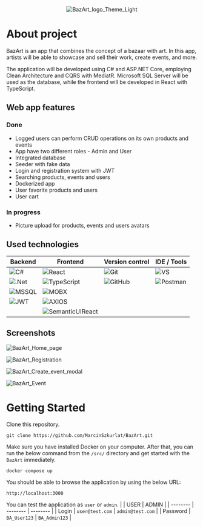 <p align="center">
   <img src="https://github.com/MarcinSzkurlat/BazArt/assets/94744112/8af2975e-2fea-47ef-ab02-f63cdce37b59" alt="BazArt_logo_Theme_Light"/>
</p>

# About project
BazArt is an app that combines the concept of a bazaar with art. In this app, artists will be able to showcase and sell their work, create events, and more.

The application will be developed using C# and ASP.NET Core, employing Clean Architecture and CQRS with MediatR. Microsoft SQL Server will be used as the database, while the frontend will be developed in React with TypeScript.

## Web app features
### Done
- Logged users can perform CRUD operations on its own products and events
- App have two different roles - Admin and User
- Integrated database
- Seeder with fake data
- Login and registration system with JWT
- Searching products, events and users
- Dockerized app
- User favorite products and users
- User cart

### In progress
- Picture upload for products, events and users avatars

## Used technologies

| Backend | Frontend | Version control | IDE / Tools |
| ------------- | ------------- | ------------- | ------------- |
| ![C#](https://img.shields.io/badge/C%20Sharp-239120.svg?style=for-the-badge&logo=C-Sharp&logoColor=white) | ![React](https://img.shields.io/badge/React-61DAFB.svg?style=for-the-badge&logo=React&logoColor=black) | ![Git](https://img.shields.io/badge/Git-F05032.svg?style=for-the-badge&logo=Git&logoColor=white) | ![VS](https://img.shields.io/badge/Visual%20Studio-5C2D91.svg?style=for-the-badge&logo=Visual-Studio&logoColor=white) |
| ![.Net](https://img.shields.io/badge/.NET-512BD4.svg?style=for-the-badge&logo=dotnet&logoColor=white) | ![TypeScript](https://img.shields.io/badge/TypeScript-3178C6.svg?style=for-the-badge&logo=TypeScript&logoColor=white) | ![GitHub](https://img.shields.io/badge/GitHub-181717.svg?style=for-the-badge&logo=GitHub&logoColor=white) | ![Postman](https://img.shields.io/badge/Postman-FF6C37.svg?style=for-the-badge&logo=Postman&logoColor=white) |
| ![MSSQL](https://img.shields.io/badge/Microsoft%20SQL%20Server-CC2927.svg?style=for-the-badge&logo=Microsoft-SQL-Server&logoColor=white) | ![MOBX](https://img.shields.io/badge/MobX-FF9955.svg?style=for-the-badge&logo=MobX&logoColor=white) | 
| ![JWT](https://img.shields.io/badge/JSON%20Web%20Tokens-000000.svg?style=for-the-badge&logo=JSON-Web-Tokens&logoColor=white) | ![AXIOS](https://img.shields.io/badge/Axios-5A29E4.svg?style=for-the-badge&logo=Axios&logoColor=white) |
|   | ![SemanticUIReact](https://img.shields.io/badge/Semantic%20UI%20React-35BDB2.svg?style=for-the-badge&logo=Semantic-UI-React&logoColor=white) |

## Screenshots

![BazArt_Home_page](https://github.com/MarcinSzkurlat/BazArt/assets/94744112/8004e420-58ce-4c90-b734-8960a04cd4e5)

![BazArt_Registration](https://github.com/MarcinSzkurlat/BazArt/assets/94744112/cd84397d-bb4b-413c-aba0-7f6dc3884387)

![BazArt_Create_event_modal](https://github.com/MarcinSzkurlat/BazArt/assets/94744112/f765faa3-62c9-46c4-8e86-74fff33f7bcc)

![BazArt_Event](https://github.com/MarcinSzkurlat/BazArt/assets/94744112/58610402-b65c-4081-bd9e-c7bf4cb2482d)

# Getting Started

Clone this repository.
```
git clone https://github.com/MarcinSzkurlat/BazArt.git
```

Make sure you have installed Docker on your computer. After that, you can run the below command from the `/src/` directory and get started with the `BazArt` immediately.
```gitbash
docker compose up
```

You should be able to browse the application by using the below URL:
```
http://localhost:3000
```

You can test the application as `user` or `admin`.
| | USER | ADMIN |
| -------- | -------- | -------- |
| Login | ```user@test.com``` | ```admin@test.com``` |
| Password | ```BA_User123``` | ```BA_Admin123``` |
